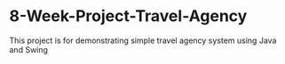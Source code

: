 ﻿# 8-Week-Project-Travel-Agency
This project is for demonstrating simple travel agency system using Java and Swing



